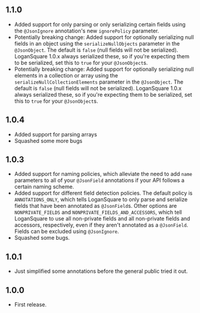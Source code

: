 ## 1.1.0

* Added support for only parsing or only serializing certain fields using the `@JsonIgnore` annotation's new `ignorePolicy` parameter.
* Potentially breaking change: Added support for optionally serializing null fields in an object using the `serializeNullObjects` parameter in the `@JsonObject`. The default is `false` (null fields will not be serialized). LoganSquare 1.0.x always serialized these, so if you're expecting them to be serialized, set this to `true` for your `@JsonObject`s.
* Potentially breaking change: Added support for optionally serializing null elements in a collection or array using the `serializeNullCollectionElements` parameter in the `@JsonObject`. The default is `false` (null fields will not be serialized). LoganSquare 1.0.x always serialized these, so if you're expecting them to be serialized, set this to `true` for your `@JsonObject`s.

## 1.0.4

* Added support for parsing arrays
* Squashed some more bugs

## 1.0.3

* Added support for naming policies, which alleviate the need to add `name` parameters to all of your `@JsonField` annotations if your API follows a certain naming scheme.
* Added support for different field detection policies. The default policy is `ANNOTATIONS_ONLY`, which tells LoganSquare to only parse and serialize fields that have been annotated as `@JsonField`s. Other options are `NONPRIVATE_FIELDS` and `NONPRIVATE_FIELDS_AND_ACCESSORS`, which tell LoganSquare to use all non-private fields and all non-private fields and accessors, respectively, even if they aren't annotated as a `@JsonField`. Fields can be excluded using `@JsonIgnore`.
* Squashed some bugs.

## 1.0.1

* Just simplified some annotations before the general public tried it out.

## 1.0.0

* First release.